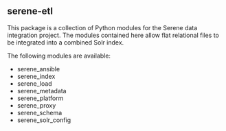 ## serene-etl

This package is a collection of Python modules for the Serene data integration project. The modules contained here allow flat relational files to be integrated into a combined Solr index.

The following modules are available:

 * serene_ansible
 * serene_index
 * serene_load
 * serene_metadata
 * serene_platform
 * serene_proxy
 * serene_schema
 * serene_solr_config
